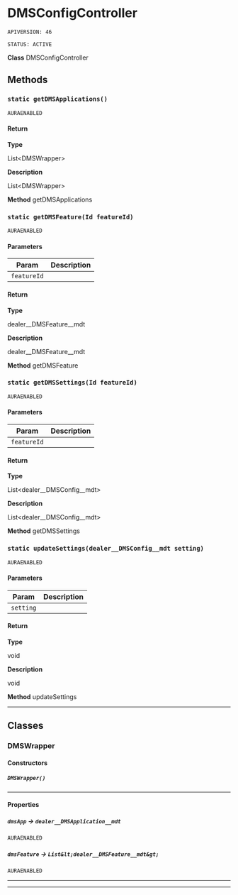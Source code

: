 # DMSConfigController

`APIVERSION: 46`

`STATUS: ACTIVE`



**Class** DMSConfigController

## Methods
### `static getDMSApplications()`

`AURAENABLED`
#### Return

**Type**

List&lt;DMSWrapper&gt;

**Description**

List&lt;DMSWrapper&gt;


**Method** getDMSApplications

### `static getDMSFeature(Id featureId)`

`AURAENABLED`
#### Parameters

|Param|Description|
|---|---|
|`featureId`||

#### Return

**Type**

dealer__DMSFeature__mdt

**Description**

dealer__DMSFeature__mdt


**Method** getDMSFeature

### `static getDMSSettings(Id featureId)`

`AURAENABLED`
#### Parameters

|Param|Description|
|---|---|
|`featureId`||

#### Return

**Type**

List&lt;dealer__DMSConfig__mdt&gt;

**Description**

List&lt;dealer__DMSConfig__mdt&gt;


**Method** getDMSSettings

### `static updateSettings(dealer__DMSConfig__mdt setting)`

`AURAENABLED`
#### Parameters

|Param|Description|
|---|---|
|`setting`||

#### Return

**Type**

void

**Description**

void


**Method** updateSettings

---
## Classes
### DMSWrapper


#### Constructors
##### `DMSWrapper()`
---
#### Properties

##### `dmsApp` → `dealer__DMSApplication__mdt`

`AURAENABLED` 

##### `dmsFeature` → `List&lt;dealer__DMSFeature__mdt&gt;`

`AURAENABLED` 

---

---
